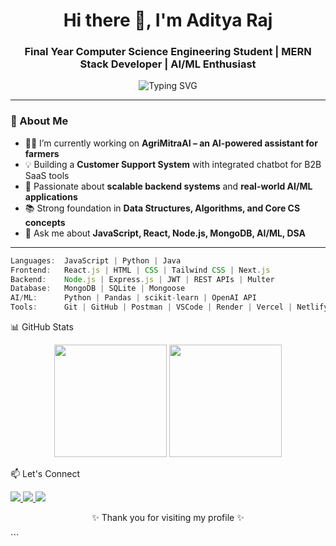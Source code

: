 <h1 align="center">Hi there 👋, I'm Aditya Raj</h1>
<h3 align="center">Final Year Computer Science Engineering Student | MERN Stack Developer | AI/ML Enthusiast</h3>

<p align="center">
  <img src="https://readme-typing-svg.demolab.com?font=Fira+Code&weight=500&pause=1000&color=FF5F5F&center=true&vCenter=true&multiline=true&width=435&lines=Code.+Create.+Innovate." alt="Typing SVG" />
</p>

---

### 🚀 About Me
- 👨‍💻 I’m currently working on **AgriMitraAI – an AI-powered assistant for farmers**
- 💡 Building a **Customer Support System** with integrated chatbot for B2B SaaS tools
- 🔭 Passionate about **scalable backend systems** and **real-world AI/ML applications**
- 📚 Strong foundation in **Data Structures, Algorithms, and Core CS concepts**
- 💬 Ask me about **JavaScript, React, Node.js, MongoDB, AI/ML, DSA**

---

```js
Languages:  JavaScript | Python | Java  
Frontend:   React.js | HTML | CSS | Tailwind CSS | Next.js  
Backend:    Node.js | Express.js | JWT | REST APIs | Multer  
Database:   MongoDB | SQLite | Mongoose  
AI/ML:      Python | Pandas | scikit-learn | OpenAI API  
Tools:      Git | GitHub | Postman | VSCode | Render | Vercel | Netlify
```
📊 GitHub Stats
<p align="center"> <img src="https://github-readme-stats.vercel.app/api?username=adityaraj97513&show_icons=true&theme=radical" height="180"/> <img src="https://github-readme-streak-stats.herokuapp.com?user=adityaraj97513&theme=radical&hide_border=false" height="180"/> </p>
📫 Let's Connect
<p align="left"> <a href="https://www.linkedin.com/in/adityarajbitmesra/" target="_blank"> <img src="https://img.shields.io/badge/LinkedIn-blue?style=for-the-badge&logo=linkedin" /> </a> <a href="mailto:adityaraj97512@gmail.com"> <img src="https://img.shields.io/badge/Gmail-red?style=for-the-badge&logo=gmail" /> </a> <a href="https://github.com/adityaraj97513" target="_blank"> <img src="https://img.shields.io/badge/GitHub-000?style=for-the-badge&logo=github" /> </a> </p>
<p align="center">✨ Thank you for visiting my profile ✨</p> ```
